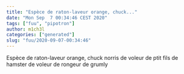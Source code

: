 ```yaml
---
title: "Espèce de raton-laveur orange, chuck..."
date: "Mon Sep  7 00:34:46 CEST 2020"
tags: ["fuu", "pipotron"]
author: m1ch3l
categories: ["generated"]
slug: "fuu/2020-09-07-00:34:46"
---
```


Espèce de raton-laveur orange, chuck norris de voleur de ptit fils de hamster de voleur de rongeur de grumly
